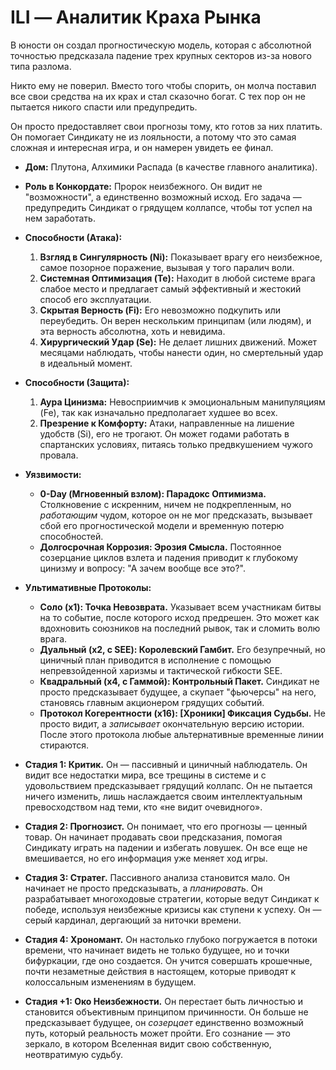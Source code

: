 # ILI — Аналитик Краха Рынка

В юности он создал прогностическую модель, которая с абсолютной точностью предсказала падение трех крупных секторов из-за нового типа разлома. 

Никто ему не поверил. Вместо того чтобы спорить, он молча поставил все свои средства на их крах и стал сказочно богат. С тех пор он не пытается никого спасти или предупредить.

Он просто предоставляет свои прогнозы тому, кто готов за них платить. Он помогает Синдикату не из лояльности, а потому что это самая сложная и интересная игра, и он намерен увидеть ее финал.

- **Дом:** Плутона, Алхимики Распада (в качестве главного аналитика).
- **Роль в Конкордате:** Пророк неизбежного. Он видит не "возможности", а единственно возможный исход. Его задача — предупредить Синдикат о грядущем коллапсе, чтобы тот успел на нем заработать.
- **Способности (Атака):**
    1. **Взгляд в Сингулярность (Ni):** Показывает врагу его неизбежное, самое позорное поражение, вызывая у того паралич воли.
    2. **Системная Оптимизация (Te):** Находит в любой системе врага слабое место и предлагает самый эффективный и жестокий способ его эксплуатации.
    3. **Скрытая Верность (Fi):** Его невозможно подкупить или переубедить. Он верен нескольким принципам (или людям), и эта верность абсолютна, хоть и невидима.
    4. **Хирургический Удар (Se):** Не делает лишних движений. Может месяцами наблюдать, чтобы нанести один, но смертельный удар в идеальный момент.
- **Способности (Защита):**
    1. **Аура Цинизма:** Невосприимчив к эмоциональным манипуляциям (Fe), так как изначально предполагает худшее во всех.
    2. **Презрение к Комфорту:** Атаки, направленные на лишение удобств (Si), его не трогают. Он может годами работать в спартанских условиях, питаясь только предвкушением чужого провала.
- **Уязвимости:**
    - **0-Day (Мгновенный взлом): Парадокс Оптимизма.** Столкновение с искренним, ничем не подкрепленным, но _работающим_ чудом, которое он не мог предсказать, вызывает сбой его прогностической модели и временную потерю способностей.
    - **Долгосрочная Коррозия: Эрозия Смысла.** Постоянное созерцание циклов взлета и падения приводит к глубокому цинизму и вопросу: "А зачем вообще все это?".
- **Ультимативные Протоколы:**
    - **Соло (x1): Точка Невозврата.** Указывает всем участникам битвы на то событие, после которого исход предрешен. Это может как вдохновить союзников на последний рывок, так и сломить волю врага.
    - **Дуальный (x2, с SEE): Королевский Гамбит.** Его безупречный, но циничный план приводится в исполнение с помощью непревзойденной харизмы и тактической гибкости SEE.
    - **Квадральный (x4, с Гаммой): Контрольный Пакет.** Синдикат не просто предсказывает будущее, а скупает "фьючерсы" на него, становясь главным акционером грядущих событий.
    - **Протокол Когерентности (x16): [Хроники] Фиксация Судьбы.** Не просто видит, а _записывает_ окончательную версию истории. После этого протокола любые альтернативные временные линии стираются.

- **Стадия 1: Критик.** Он — пассивный и циничный наблюдатель. Он видит все недостатки мира, все трещины в системе и с удовольствием предсказывает грядущий коллапс. Он не пытается ничего изменить, лишь наслаждается своим интеллектуальным превосходством над теми, кто «не видит очевидного».
- **Стадия 2: Прогнозист.** Он понимает, что его прогнозы — ценный товар. Он начинает продавать свои предсказания, помогая Синдикату играть на падении и избегать ловушек. Он все еще не вмешивается, но его информация уже меняет ход игры.
- **Стадия 3: Стратег.** Пассивного анализа становится мало. Он начинает не просто предсказывать, а _планировать_. Он разрабатывает многоходовые стратегии, которые ведут Синдикат к победе, используя неизбежные кризисы как ступени к успеху. Он — серый кардинал, дергающий за ниточки времени.
- **Стадия 4: Хрономант.** Он настолько глубоко погружается в потоки времени, что начинает видеть не только будущее, но и точки бифуркации, где оно создается. Он учится совершать крошечные, почти незаметные действия в настоящем, которые приводят к колоссальным изменениям в будущем.
- **Стадия +1: Око Неизбежности.** Он перестает быть личностью и становится объективным принципом причинности. Он больше не предсказывает будущее, он _созерцает_ единственно возможный путь, который реальность может пройти. Его сознание — это зеркало, в котором Вселенная видит свою собственную, неотвратимую судьбу.